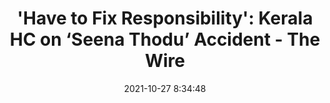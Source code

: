 ---
"title": "'Have to Fix Responsibility': Kerala HC on ‘Seena Thodu’ Accident - The Wire"
"date": "2021-10-27 8:34:48"
"feed_name": "GOOGLENEWSCONSTRUCTION"
"feed_website": "https://news.google.com/search?q=construction%2Bincident&hl=en-US&gl=US&ceid=US:en"
"feed_rss": "https://news.google.com/rss/search?q=construction%2Bincident&hl=en-US&gl=US&ceid=US:en"
"link": "https://thewire.in/law/seena-thodu-death-of-migrant-worker-kerala-hc"
"source": "{'href': 'https://thewire.in', 'title': 'The Wire'}"
"file": "_posts/2021-1-1-5cf5cbd9a7393a09b46beda8757f487ffae97a93.md"
"accident": "1"
"drilling": "1"
"dead": "0"
"injured": "0"
"arrested": "0"
"place": "unknown place"
"where": "unknown site"
"causes": "unknown"
"place_uri": "unknown place"
---